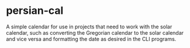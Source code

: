 # persian-cal
A simple calendar for use in projects that need to work with the solar calendar, such as converting the Gregorian calendar to the solar calendar and vice versa and formatting the date as desired in the CLI programs.
